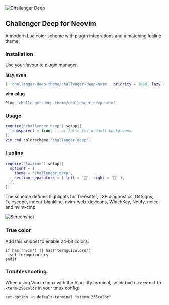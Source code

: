 ![Challenger Deep](https://challenger-deep-theme.github.io/images/logo.png)

## Challenger Deep for Neovim

A modern Lua color scheme with plugin integrations and a matching lualine theme.

### Installation

Use your favourite plugin manager.

**lazy.nvim**
```lua
{ 'challenger-deep-theme/challenger-deep-nvim', priority = 1000, lazy = false }
```

**vim-plug**
```lua
Plug 'challenger-deep-theme/challenger-deep-nvim'
```

### Usage

```lua
require('challenger_deep').setup({
  transparent = true, -- or false for default background
})
vim.cmd.colorscheme('challenger_deep')
```

### Lualine

```lua
require('lualine').setup({
  options = {
    theme = 'challenger_deep',
    section_separators = { left = '', right = '' },
  },
})
```

The scheme defines highlights for Treesitter, LSP diagnostics, GitSigns, Telescope,
indent-blankline, nvim-web-devicons, WhichKey, Notify, noice and nvim-cmp.

![Screenshot](https://challenger-deep-theme.github.io/images/screenshots/vim.png)

### True color

Add this snippet to enable 24-bit colors:
```vim
if has('nvim') || has('termguicolors')
  set termguicolors
endif
```

### Troubleshooting

When using Vim in tmux with the Alacritty terminal, set `default-terminal` to
`xterm-256color` in your tmux config:
```text
set-option -g default-terminal "xterm-256color"
```
